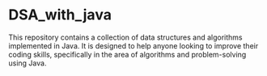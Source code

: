 # DSA_with_java
This repository contains a collection of data structures and algorithms implemented in Java. It is designed to help anyone looking to improve their coding skills, specifically in the area of algorithms and problem-solving using Java.
